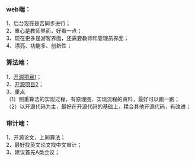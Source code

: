 ### web端：
1、后台现在是否同步进行；<br>
2、重心是教师界面，好看一点；<br>
3、现在更多是游客界面，还需要教师和管理员界面；<br>
4、漂亮、功能多、创新性；<br>
### 算法端：
1、[开源项目1](https://zhuanlan.zhihu.com/p/70246657)；<br>
2、[开源项目2](http://kaldi-asr.org/)；<br>
3、重点<br>
（1）侧重算法的实现过程，有原理图、实现流程的资料，最好可以跑一跑；<br>
（2）以开源代码为主，最好在开源代码的基础上，糅合其他开源代码，有改进；<br>
### 审计端：
1、开源论文，上同算法；<br>
2、最好找英文论文找中文审计；<br>
3、建议首先A类会议；<br>